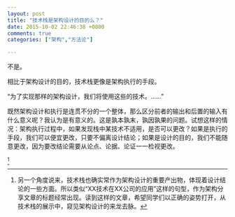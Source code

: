 ```yaml
---
layout: post
title: "技术栈是架构设计的目的么？"
date: 2015-10-02 22:46:38 +0800
comments: true
categories: ["架构","方法论"]

---
```


不是。

相比于架构设计的目的，技术栈更像是架构执行的手段。

“为了实现那样的架构设计，我们将使用这些的技术。……”

<!--more-->


既然架构设计和执行是连贯不分的一个整体，那么区分前者的输出和后置的输入有什么意义呢？我认为是有意义的。这是孰本孰末，孰因孰果的问题。试想这样的情况：架构执行过程中，如果发现栈中某技术不适用，是否可以更改？如果是执行的手段，我们可以便宜更改，只要不偏离设计结论；如果是设计的目的，我们不能随意更改，因为要改结论需要从论点、论据、论证一一检视更改。

 [^1]  

[^1]: 另一个角度说来，技术栈也确实常作为架构设计的重要产出物，体现着设计结论的一些方面。所以类似“XX技术在XX公司的应用”这样的句型，作为架构分享文章的标题经常出现。读到这样的文章，希望同学们以正确的姿势打开，从技术栈的展示中，窥见架构设计的来龙去脉。

